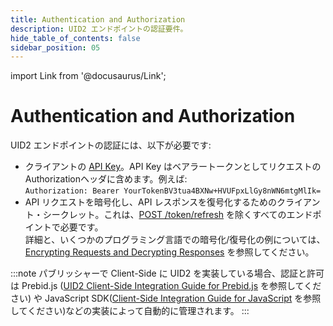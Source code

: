 ```yaml
---
title: Authentication and Authorization
description: UID2 エンドポイントの認証要件。
hide_table_of_contents: false
sidebar_position: 05
---
```


import Link from '@docusaurus/Link';

# Authentication and Authorization

UID2 エンドポイントの認証には、以下が必要です:

- クライアントの [API Key](gs-credentials.md#api-key-and-client-secret)。API Key はベアラートークンとしてリクエストのAuthorizationヘッダに含めます。例えば:<br/>
  `Authorization: Bearer YourTokenBV3tua4BXNw+HVUFpxLlGy8nWN6mtgMlIk=`
- API リクエストを暗号化し、API レスポンスを復号化するためのクライアント・シークレット。これは、[POST&nbsp;/token/refresh](../endpoints/post-token-refresh.md) を除くすべてのエンドポイントで必要です。<br/>詳細と、いくつかのプログラミング言語での暗号化/復号化の例については、[Encrypting Requests and Decrypting Responses](gs-encryption-decryption.md) を参照してください。

:::note
パブリッシャーで Client-Side に UID2 を実装している場合、認証と許可は Prebid.js ([UID2 Client-Side Integration Guide for Prebid.js](../guides/integration-prebid-client-side.md) を参照してください) や JavaScript SDK([Client-Side Integration Guide for JavaScript](../guides/publisher-client-side.md) を参照してください)などの実装によって自動的に管理されます。
:::
